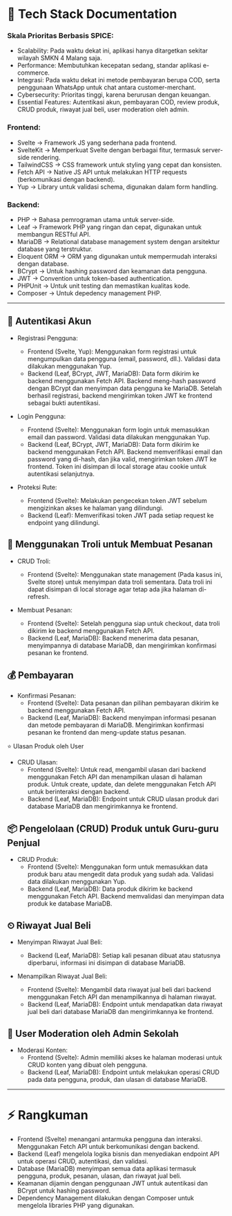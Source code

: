 # 📝 Tech Stack Documentation

### Skala Prioritas Berbasis SPICE:

- Scalability: Pada waktu dekat ini, aplikasi hanya ditargetkan sekitar wilayah SMKN 4 Malang saja.
- Performance: Membutuhkan kecepatan sedang, standar aplikasi e-commerce.
- Integrasi: Pada waktu dekat ini metode pembayaran berupa COD, serta penggunaan WhatsApp untuk chat antara customer-merchant.
- Cybersecurity: Prioritas tinggi, karena berurusan dengan keuangan.
- Essential Features: Autentikasi akun, pembayaran COD, review produk, CRUD produk, riwayat jual beli, user moderation oleh admin.

### Frontend:

- Svelte -> Framework JS yang sederhana pada frontend.
- SvelteKit -> Memperkuat Svelte dengan berbagai fitur, termasuk server-side rendering.
- TailwindCSS -> CSS framework untuk styling yang cepat dan konsisten.
- Fetch API -> Native JS API untuk melakukan HTTP requests (berkomunikasi dengan backend).
- Yup -> Library untuk validasi schema, digunakan dalam form handling.

### Backend:

- PHP -> Bahasa pemrograman utama untuk server-side.
- Leaf -> Framework PHP yang ringan dan cepat, digunakan untuk membangun RESTful API.
- MariaDB -> Relational database management system dengan arsitektur database yang terstruktur.
- Eloquent ORM -> ORM yang digunakan untuk mempermudah interaksi dengan database.
- BCrypt -> Untuk hashing password dan keamanan data pengguna.
- JWT -> Convention untuk token-based authentication.
- PHPUnit -> Untuk unit testing dan memastikan kualitas kode.
- Composer -> Untuk depedency management PHP.

---

## 👤 Autentikasi Akun

- Registrasi Pengguna:
  - Frontend (Svelte, Yup): Menggunakan form registrasi untuk mengumpulkan data pengguna (email, password, dll.). Validasi data dilakukan menggunakan Yup.
  - Backend (Leaf, BCrypt, JWT, MariaDB): Data form dikirim ke backend menggunakan Fetch API. Backend meng-hash password dengan BCrypt dan menyimpan data pengguna ke MariaDB. Setelah berhasil registrasi, backend mengirimkan token JWT ke frontend sebagai bukti autentikasi.

- Login Pengguna:
  - Frontend (Svelte): Menggunakan form login untuk memasukkan email dan password. Validasi data dilakukan menggunakan Yup.
  - Backend (Leaf, BCrypt, JWT, MariaDB): Data form dikirim ke backend menggunakan Fetch API. Backend memverifikasi email dan password yang di-hash, dan jika valid, mengirimkan token JWT ke frontend. Token ini disimpan di local storage atau cookie untuk autentikasi selanjutnya.

- Proteksi Rute:
  - Frontend (Svelte): Melakukan pengecekan token JWT sebelum mengizinkan akses ke halaman yang dilindungi.
  - Backend (Leaf): Memverifikasi token JWT pada setiap request ke endpoint yang dilindungi.

## 🛒 Menggunakan Troli untuk Membuat Pesanan

- CRUD Troli:
  - Frontend (Svelte): Menggunakan state management (Pada kasus ini, Svelte store) untuk menyimpan data troli sementara. Data troli ini dapat disimpan di local storage agar tetap ada jika halaman di-refresh.

- Membuat Pesanan:
  - Frontend (Svelte): Setelah pengguna siap untuk checkout, data troli dikirim ke backend menggunakan Fetch API.
  - Backend (Leaf, MariaDB): Backend menerima data pesanan, menyimpannya di database MariaDB, dan mengirimkan konfirmasi pesanan ke frontend.

## 💰 Pembayaran

- Konfirmasi Pesanan:
  - Frontend (Svelte): Data pesanan dan pilihan pembayaran dikirim ke backend menggunakan Fetch API.
  - Backend (Leaf, MariaDB): Backend menyimpan informasi pesanan dan metode pembayaran di MariaDB. Mengirimkan konfirmasi pesanan ke frontend dan meng-update status pesanan.

⭐ Ulasan Produk oleh User
- CRUD Ulasan:
  - Frontend (Svelte): Untuk read, mengambil ulasan dari backend menggunakan Fetch API dan menampilkan ulasan di halaman produk. Untuk create, update, dan delete menggunakan Fetch API untuk berinteraksi dengan backend.
  - Backend (Leaf, MariaDB): Endpoint untuk CRUD ulasan produk dari database MariaDB dan mengirimkannya ke frontend.

## 📦 Pengelolaan (CRUD) Produk untuk Guru-guru Penjual

- CRUD Produk:
  - Frontend (Svelte): Menggunakan form untuk memasukkan data produk baru atau mengedit data produk yang sudah ada. Validasi data dilakukan menggunakan Yup.
  - Backend (Leaf, MariaDB): Data produk dikirim ke backend menggunakan Fetch API. Backend memvalidasi dan menyimpan data produk ke database MariaDB.

## ⏲ Riwayat Jual Beli

- Menyimpan Riwayat Jual Beli:
  - Backend (Leaf, MariaDB): Setiap kali pesanan dibuat atau statusnya diperbarui, informasi ini disimpan di database MariaDB.

- Menampilkan Riwayat Jual Beli:
  - Frontend (Svelte): Mengambil data riwayat jual beli dari backend menggunakan Fetch API dan menampilkannya di halaman riwayat.
  - Backend (Leaf, MariaDB): Endpoint untuk mendapatkan data riwayat jual beli dari database MariaDB dan mengirimkannya ke frontend.

## 👥 User Moderation oleh Admin Sekolah

- Moderasi Konten:
  - Frontend (Svelte): Admin memiliki akses ke halaman moderasi untuk CRUD konten yang dibuat oleh pengguna.
  - Backend (Leaf, MariaDB): Endpoint untuk melakukan operasi CRUD pada data pengguna, produk, dan ulasan di database MariaDB.

---

# ⚡ Rangkuman

- Frontend (Svelte) menangani antarmuka pengguna dan interaksi. Menggunakan Fetch API untuk berkomunikasi dengan backend.
- Backend (Leaf) mengelola logika bisnis dan menyediakan endpoint API untuk operasi CRUD, autentikasi, dan validasi.
- Database (MariaDB) menyimpan semua data aplikasi termasuk pengguna, produk, pesanan, ulasan, dan riwayat jual beli.
- Keamanan dijamin dengan penggunaan JWT untuk autentikasi dan BCrypt untuk hashing password.
- Dependency Management dilakukan dengan Composer untuk mengelola libraries PHP yang digunakan.